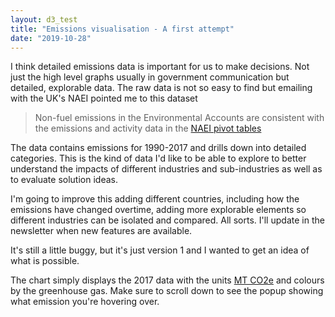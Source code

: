 ```yaml
---
layout: d3_test
title: "Emissions visualisation - A first attempt"
date: "2019-10-28"
---
```

I think detailed emissions data is important for us to make decisions. Not just the high level graphs usually in government communication but detailed, explorable data. The raw data is not so easy to find but emailing with the UK's NAEI pointed me to this dataset 
> Non-fuel emissions in the Environmental Accounts are consistent with the emissions and activity data in the [NAEI pivot tables](https://naei.beis.gov.uk/data/)

The data contains emissions for 1990-2017 and drills down into detailed categories. This is the kind of data I'd like to be able to explore to better understand the impacts of different industries and sub-industries as well as to evaluate solution ideas. 

I'm going to improve this adding different countries, including how the emissions have changed overtime, adding more explorable elements so different industries can be isolated and compared. All sorts. I'll update in the newsletter when new features are available. 

It's still a little buggy, but it's just version 1 and I wanted to get an idea of what is possible. 

The chart simply displays the 2017 data with the units [MT CO2e](http://landmark2020.eu/glossary/co2-equivalent/) and colours by the greenhouse gas. Make sure to scroll down to see the popup showing what emission you're hovering over. 